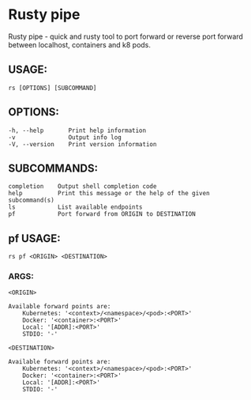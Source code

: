 # Rusty pipe

Rusty pipe - quick and rusty tool to port forward or reverse port forward between localhost,
containers and k8 pods.

## USAGE:
    rs [OPTIONS] [SUBCOMMAND]

## OPTIONS:
    -h, --help       Print help information
    -v               Output info log
    -V, --version    Print version information

## SUBCOMMANDS:
    completion    Output shell completion code
    help          Print this message or the help of the given subcommand(s)
    ls            List available endpoints
    pf            Port forward from ORIGIN to DESTINATION

## pf USAGE:
    rs pf <ORIGIN> <DESTINATION>

### ARGS:
    <ORIGIN>

    Available forward points are:
        Kubernetes: '<context>/<namespace>/<pod>:<PORT>'
        Docker: '<container>:<PORT>'
        Local: '[ADDR]:<PORT>'
        STDIO: '-'

    <DESTINATION>

    Available forward points are:
        Kubernetes: '<context>/<namespace>/<pod>:<PORT>'
        Docker: '<container>:<PORT>'
        Local: '[ADDR]:<PORT>'
        STDIO: '-'
